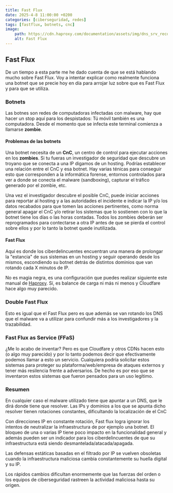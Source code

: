 ```yaml
---
title: Fast Flux
date: 2025-4-8 11:00:00 +0200
categories: [ciberseguridad, redes]
tags: [fastflux, botnets, cnc]     
image:
    path: https://cdn.haproxy.com/documentation/assets/img/dns_srv_records.png?v=1744051514698
    alt: Fast Flux
---
```


## Fast Flux

De un tiempo a esta parte me he dado cuenta de que se está hablando mucho sobre Fast Flux. 
Voy a intentar explicar como realmente funciona una botnet que se precie hoy en día para arrojar luz sobre que es Fast Flux y
para que se utiliza.  

### Botnets 

Las botnes son redes de computadoras infectadas con malware, hay que hacer un stop aquí para los despistados:
Tú móvil también es una computadora. Desde el momento que se infecta este terminal comienza a llamarse **zombie**.

#### Problemas de las botnets

Una botnet necesita de un **CnC**, un centro de control para ejecutar acciones en los **zombies**. 
Si tu fueras un investigador de seguridad que descubre un troyano que se conecta a una IP digamos de un hosting. 
Podrías establecer una relación entre el CnC y esa botnet. Hay varias ténicas para conseguir esto que corresponden 
a la informática forense, entornos controlados para ver a donde se conecta el malware (sandboxing), capturar el tráfico generado por el
zombie, etc.

Una vez el investigador descubre el posible CnC, puede iniciar acciones para reportar al hosting y a las autoridades el incidente e indicar
la IP y/o los datos recabados para que tomen las acciones pertinentes, como norma general apagar el CnC y/o retirar los sistemas que lo sostienen
con lo que la botnet tiene los días o las horas contadas. Todos los zombies deberán ser reprogramados para contectarse a otra IP antes de 
que se pierda el control sobre ellos y por lo tanto la botnet quede inutilizada. 

#### Fast Flux

Aquí es donde los ciberdelincuentes encuentran una manera de prolongar la "estancia" de sus sistemas en un hosting y seguir operando desde los 
mismos, escondiendo su botnet detrás de distintos dominios que van rotando cada X minutos de IP.

No es magia negra, es una configuración que puedes realizar siguiente este manual de [Haproxy](
https://www.haproxy.com/documentation/haproxy-configuration-tutorials/dns-resolution/). 
Sí, es balance de carga ni más ni menos y Cloudfare hace algo muy parecido. 

### Double Fast Flux

Esto es igual que el Fast Flux pero es que además se van rotando los DNS que el malware va a utilizar para confundir más a los investigadores y la trazabilidad. 

### Fast Flux as Service (FFaS)

¿Me lo acabo de inventar? Pero es que Cloudfare y otros CDNs hacen esto (o algo muy parecido) y por lo tanto podemos decir que efectivamente podemos llamar a esto un servicio. Cualquiera podría solicitar estos sistemas para proteger su plataforma/web/empresa de ataques externos y tener más resilencia frente a adversarios. De hecho es por eso que se inventaron estos sistemas que fueron pensados para un uso legítimo. 

### Resumen

En cualquier caso el malware utilizado tiene que apuntar a un DNS, que le dirá donde tiene que resolver. Las IPs y dominios a los que
se apunta dicho resolver tienen rotaciones constantes, dificultando la localización de el CnC 

Con direcciones IP en constante rotación, Fast flux logra ignorar los intentos de neutralizar la infraestructura de por ejemplo una botnet. El bloqueo de una o varias IP tiene poco impacto en la funcionalidad general y además pueden ser un indicador para los ciberdelincuentes
de que su infraestructura está siendo desmantelada/atacada/apagada.

Las defensas estáticas basadas en el filtrado por IP se vuelven obsoletas cuando la infraestructura maliciosa cambia constantemente su huella digital y su IP.

Los rápidos cambios dificultan enormemente que las fuerzas del orden o los equipos de ciberseguridad rastreen la actividad maliciosa hasta su origen.


